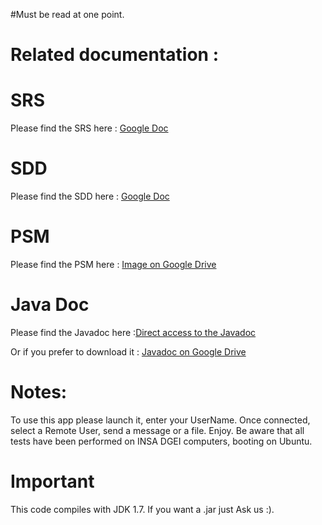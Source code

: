 #Must be read at one point.

# Related documentation : #
# SRS #
Please find the SRS here :  [Google Doc](https://docs.google.com/document/d/1cCKJBPt0DaD6DcAUHlxinMQLbz9TAZaBNUP38vLKZwA/edit?usp=sharing)
# SDD #
Please find the SDD here : [Google Doc](https://docs.google.com/document/d/1rB2c3fQ1txFLV-bcVd8mRxLgXiR1jRpStrWqrS1yKTc/edit?usp=sharing)
# PSM #
Please find the PSM here : [Image on Google Drive](https://drive.google.com/file/d/0B0dMsDfkZIuvNHc2dUtmMmx3TUE/view?usp=sharing)
# Java Doc #
Please find the Javadoc here :[Direct access to the Javadoc](https://www.etud.insa-toulouse.fr/~adauriac/Javadoc/)

Or if you prefer to download it : [Javadoc on Google Drive](https://drive.google.com/folderview?id=0B1sNGd2H7coeaVp4WHpaLXZ1TkU&usp=drive_web)


# Notes: #
To use this app please launch it, enter your UserName. Once connected, select a Remote User, send a message or a file. Enjoy.
Be aware that all tests have been performed on INSA DGEI computers, booting on Ubuntu.

# Important #
This code compiles with JDK 1.7. If you want a .jar just Ask us :).